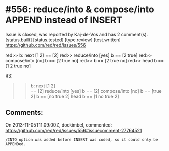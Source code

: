 
#556: reduce/into & compose/into APPEND instead of INSERT
================================================================================
Issue is closed, was reported by Kaj-de-Vos and has 2 comment(s).
[status.built] [status.tested] [type.review] [test.written]
<https://github.com/red/red/issues/556>

red>> b: next [1 2]
== [2]
red>> reduce/into [yes] b
== [2 true]
red>> compose/into [no] b
== [2 true no]
red>> b
== [2 true no]
red>> head b
== [1 2 true no]

R3:

> > b: next [1 2]  
> > == [2]
> > reduce/into [yes] b
> > == [2]
> > compose/into [no] b 
> > == [true 2]
> > b
> > == [no true 2]
> > head b
> > == [1 no true 2]



Comments:
--------------------------------------------------------------------------------

On 2013-11-05T11:09:00Z, dockimbel, commented:
<https://github.com/red/red/issues/556#issuecomment-27764521>

    /INTO option was added before INSERT was coded, so it could only be APPENDed.


